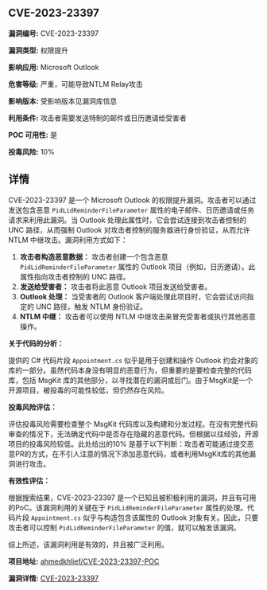 ## CVE-2023-23397

**漏洞编号:** CVE-2023-23397

**漏洞类型:** 权限提升

**影响应用:** Microsoft Outlook

**危害等级:** 严重，可能导致NTLM Relay攻击

**影响版本:** 受影响版本见漏洞库信息

**利用条件:** 攻击者需要发送特制的邮件或日历邀请给受害者

**POC 可用性:** 是

**投毒风险:** 10%

## 详情

CVE-2023-23397 是一个 Microsoft Outlook 的权限提升漏洞。攻击者可以通过发送包含恶意 `PidLidReminderFileParameter` 属性的电子邮件、日历邀请或任务请求来利用此漏洞。当 Outlook 处理此属性时，它会尝试连接到攻击者控制的 UNC 路径，从而强制 Outlook 对攻击者控制的服务器进行身份验证，从而允许 NTLM 中继攻击。漏洞利用方式如下：

1.  **攻击者构造恶意数据：** 攻击者创建一个包含恶意 `PidLidReminderFileParameter` 属性的 Outlook 项目（例如，日历邀请）。此属性指向攻击者控制的 UNC 路径。
2.  **发送给受害者：** 攻击者将此恶意 Outlook 项目发送给受害者。
3.  **Outlook 处理：** 当受害者的 Outlook 客户端处理此项目时，它会尝试访问指定的 UNC 路径，触发 NTLM 身份验证。
4.  **NTLM 中继：** 攻击者可以使用 NTLM 中继攻击来冒充受害者或执行其他恶意操作。

**关于代码的分析：**

提供的 C# 代码片段 `Appointment.cs` 似乎是用于创建和操作 Outlook 约会对象的库的一部分。虽然代码本身没有明显的恶意行为，但重要的是要检查完整的代码库，包括 MsgKit 库的其他部分，以寻找潜在的漏洞或后门。由于MsgKit是一个开源项目，被投毒的可能性较低，但仍然存在风险。

**投毒风险评估：**

评估投毒风险需要检查整个 MsgKit 代码库以及构建和分发过程。在没有完整代码审查的情况下，无法确定代码中是否存在隐藏的恶意代码。但根据以往经验，开源项目的投毒风险较低。此处给出的10% 是基于以下判断：攻击者可能通过提交恶意PR的方式，在不引人注意的情况下添加恶意代码，或者利用MsgKit库的其他漏洞进行攻击。

**有效性评估：**

根据搜索结果，CVE-2023-23397 是一个已知且被积极利用的漏洞，并且有可用的PoC。该漏洞利用的关键在于 `PidLidReminderFileParameter` 属性的处理。代码片段 `Appointment.cs` 似乎与构造包含该属性的 Outlook 对象有关。因此，只要攻击者可以控制 `PidLidReminderFileParameter` 的值，就可以触发该漏洞。

综上所述，该漏洞利用是有效的，并且被广泛利用。

**项目地址:** [ahmedkhlief/CVE-2023-23397-POC](https://github.com/ahmedkhlief/CVE-2023-23397-POC)

**漏洞详情:** [CVE-2023-23397](https://nvd.nist.gov/vuln/detail/CVE-2023-23397)